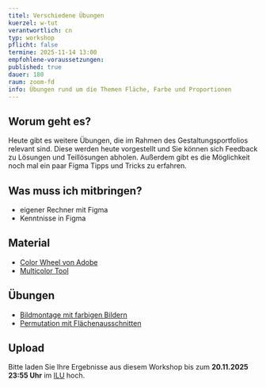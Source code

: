 ```yaml
---
titel: Verschiedene Übungen
kuerzel: w-tut
verantwortlich: cn
typ: workshop
pflicht: false
termine: 2025-11-14 13:00
empfohlene-voraussetzungen:
published: true
dauer: 180
raum: zoom-fd
info: Übungen rund um die Themen Fläche, Farbe und Proportionen
---
```


## Worum geht es?

Heute gibt es weitere Übungen, die im Rahmen des Gestaltungsportfolios relevant sind. Diese werden heute vorgestellt und Sie können sich Feedback zu Lösungen und Teillösungen abholen. Außerdem gibt es die Möglichkeit noch mal ein paar Figma Tipps und Tricks zu erfahren.

## Was muss ich mitbringen?

-   eigener Rechner mit Figma
-   Kenntnisse in Figma

## Material

- [Color Wheel von Adobe](https://color.adobe.com/de/create/color-wheel/)
- [Multicolor Tool](http://labs.tineye.com/multicolr/)

## Übungen

- [Bildmontage mit farbigen Bildern](../../assignments/basics-farbige-bilder/)
- [Permutation mit Flächenausschnitten](../../assignments/basics-permuation-und-farbe/)

## Upload
Bitte laden Sie Ihre Ergebnisse aus diesem Workshop bis zum **20.11.2025 23:55 Uhr** im [ILU](https://ilu.th-koeln.de/ilias.php?baseClass=ilExerciseHandlerGUI&ref_id=679333&cmd=showOverview) hoch.

<!--
## Sie haben keinen Rechner?
Kein Problem, denn wir haben welche. Allerdings nur Macs. Uuuuuhh. Wenn Sie einen brauchen, bitte rechtzeitig an Volker Schaefer wenden. Unsere Rechner können nur für die Workshops und Trainings ausgeliehen werden. Im MI Pool stehen aber immer Rechner für Sie bereit.
-->
